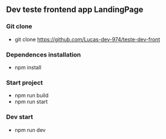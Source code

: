## Dev teste frontend app LandingPage

### Git clone

- git clone https://github.com/Lucas-dev-974/teste-dev-front

### Dependences installation

- npm install

### Start project

- npm run build
- npm run start

### Dev start

- npm run dev
